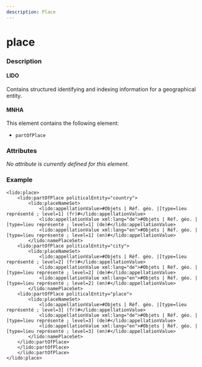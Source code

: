 ```yaml
---
description: Place
---
```


# place

### Description

#### LIDO

Contains structured identifying and indexing information for a geographical entity.

#### MNHA

This element contains the following element:

* `partOfPlace`

### Attributes

_No attribute is currently defined for this element._

### Example

```markup
<lido:place>
    <lido:partOfPlace politicalEntity="country">
        <lido:placeNameSet>
            <lido:appellationValue>#Objets | Réf. géo. |[type=lieu représenté ; level=1] (fr)#</lido:appellationValue>
            <lido:appellationValue xml:lang="de">#Objets | Réf. géo. |[type=lieu représenté ; level=1] (de)#</lido:appellationValue>
            <lido:appellationValue xml:lang="en">#Objets | Réf. géo. |[type=lieu représenté ; level=1] (en)#</lido:appellationValue>
        </lido:namePlaceSet>
    <lido:partOfPlace politicalEntity="city">
        <lido:placeNameSet>
            <lido:appellationValue>#Objets | Réf. géo. |[type=lieu représenté ; level=2] (fr)#</lido:appellationValue>
            <lido:appellationValue xml:lang="de">#Objets | Réf. géo. |[type=lieu représenté ; level=2] (de)#</lido:appellationValue>
            <lido:appellationValue xml:lang="en">#Objets | Réf. géo. |[type=lieu représenté ; level=2] (en)#</lido:appellationValue>
        </lido:namePlaceSet>
    <lido:partOfPlace politicalEntity="place">
        <lido:placeNameSet>
            <lido:appellationValue>#Objets | Réf. géo. |[type=lieu représenté ; level=3] (fr)#</lido:appellationValue>
            <lido:appellationValue xml:lang="de">#Objets | Réf. géo. |[type=lieu représenté ; level=3] (de)#</lido:appellationValue>
            <lido:appellationValue xml:lang="en">#Objets | Réf. géo. |[type=lieu représenté ; level=3] (en)#</lido:appellationValue>
        </lido:namePlaceSet>
    </lido:partOfPlace>
    </lido:partOfPlace>
    </lido:partOfPlace>
</lido:place>
```
